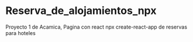 # Reserva_de_alojamientos_npx
 Proyecto 1 de Acamica, Pagina con react npx create-react-app de reservas para hoteles
